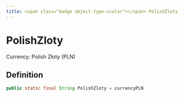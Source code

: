 ```yaml
---
title: <span class="badge object-type-scalar"></span> PolishZloty
---
```

# <span class="badge object-type-scalar"></span> PolishZloty

Currency: Polish Złoty (PLN)

## Definition

```java
public static final String PolishZloty = currencyPLN
```
